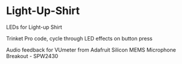 # Light-Up-Shirt
LEDs for Light-up Shirt

Trinket Pro code, cycle through LED effects on button press

Audio feedback for VUmeter from Adafruit Silicon MEMS Microphone Breakout - SPW2430
